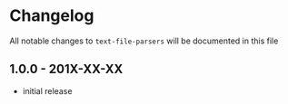 # Changelog

All notable changes to `text-file-parsers` will be documented in this file

## 1.0.0 - 201X-XX-XX

- initial release
